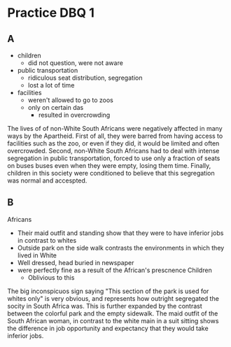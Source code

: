 # Practice DBQ 1

## A
- children
  - did not question, were not aware
- public transportation
  - ridiculous seat distribution, segregation
  - lost a lot of time
- facilities
  - weren't allowed to go to zoos
  - only on certain das
    - resulted in overcrowding

The lives of of non-White South Africans were negatively affected in many ways by the Apartheid. First of all, they were barred from having access to facilities such as the zoo, or even if they did, it would be limited and often overcrowded. Second, non-White South Africans had to deal with intense segregation in public transportation, forced to use only a fraction of seats on buses buses even when they were empty, losing them time. Finally, children in this society were conditioned to believe that this segregation was normal and accespted.

## B
Africans
  - Their maid outfit and standing show that they were to have inferior jobs in contrast to whites
  - Outside park on the side walk contrasts the environments in which they lived in
White
  - Well dressed, head buried in newspaper
  - were perfectly fine as a result of the African's prescnence
  Children
    - Oblivious to this 

The big inconspicuos sign saying "This section of the park is used for whites only" is very obvious, and represents how outright segregated the socity in South Africa was. This is further expanded by the contrast between the colorful park and the empty sidewalk. The maid outfit of the South African woman, in contrast to the white main in a suit sitting shows the difference in job opportunity and expectancy that they would take inferior jobs. 
